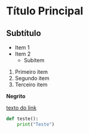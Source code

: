# Título Principal
## Subtítulo

- Item 1
- Item 2
    - Subitem

1. Primeiro item
2. Segundo item
3. Terceiro item

**Negrito**

[texto do link](https://www.youtube.com/watch?v=192HgwRgOYE)

```python
def teste():
    print("Teste")
```